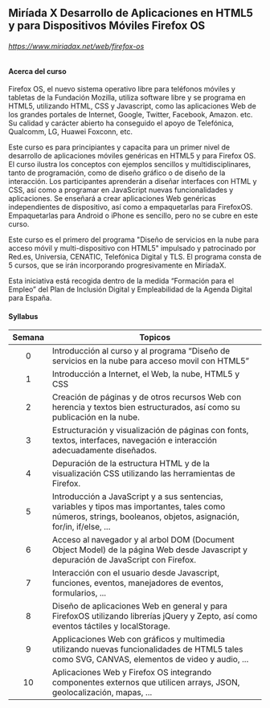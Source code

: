## Miríada X Desarrollo de Aplicaciones en HTML5 y para Dispositivos Móviles Firefox OS

###### <https://www.miriadax.net/web/firefox-os>

#### Acerca del curso

 Firefox OS, el nuevo sistema operativo libre para teléfonos móviles y tabletas de la Fundación Mozilla, utiliza software libre y se programa en HTML5, utilizando HTML, CSS y Javascript, como las aplicaciones Web de los grandes portales de Internet, Google, Twitter, Facebook, Amazon. etc. Su calidad y carácter abierto ha conseguido el apoyo de Telefónica, Qualcomm, LG, Huawei Foxconn, etc.
 
Este curso es para principiantes y capacita para un primer nivel de desarrollo de aplicaciones móviles genéricas en HTML5 y para Firefox OS. El curso ilustra los conceptos con ejemplos sencillos y multidisciplinares, tanto de programación, como de diseño gráfico o de diseño de la interacción. Los participantes aprenderán a diseñar interfaces con HTML y CSS, así como a programar en JavaScript nuevas funcionalidades y aplicaciones. Se enseñará a crear aplicaciones Web genéricas independientes de dispositivo, así como a empaquetarlas para FirefoxOS. Empaquetarlas para Android o iPhone es sencillo, pero no se cubre en este curso.
 
Este curso es el primero del programa "Diseño de servicios en la nube para acceso móvil y multi-dispositivo con HTML5" impulsado y patrocinado por Red.es, Universia, CENATIC, Telefónica Digital y TLS. El programa consta de 5 cursos, que se irán incorporando progresivamente en MiríadaX.
 
Esta iniciativa está recogida dentro de la medida “Formación para el Empleo” del Plan de Inclusión Digital y Empleabilidad de la Agenda Digital para España.

#### Syllabus

| Semana | Topicos |
|:----:|--------|
| 0 | Introducción al curso y al programa “Diseño de servicios en la nube para acceso movil con HTML5” |
| 1 | Introducción a Internet, el Web, la nube, HTML5 y CSS |
| 2 | Creación de páginas y de otros recursos Web con herencia y textos bien estructurados, así como su publicación en la nube. |
| 3 | Estructuración y visualización de páginas con fonts, textos, interfaces, navegación e interacción adecuadamente diseñados. |
| 4 | Depuración de la estructura HTML y de la visualización CSS utilizando las herramientas de Firefox. |
| 5 | Introducción a JavaScript y a sus sentencias, variables y tipos mas importantes, tales como números, strings, booleanos, objetos, asignación, for/in, if/else, ... |
| 6 | Acceso al navegador y al arbol DOM (Document Object Model) de la página Web desde Javascript y depuración de JavaScript con Firefox. |
| 7 | Interacción con el usuario desde Javascript, funciones, eventos, manejadores de eventos, formularios, ... |
| 8 | Diseño de aplicaciones Web en general y para FirefoxOS utilizando librerías jQuery y Zepto, así como eventos táctiles y localStorage. |
| 9 | Applicaciones Web con gráficos y multimedia utilizando nuevas funcionalidades de HTML5 tales como SVG, CANVAS, elementos de video y audio, ...  |
| 10 | Aplicaciones Web y Firefox OS integrando componentes externos que utilicen arrays, JSON, geolocalización, mapas, ... |
